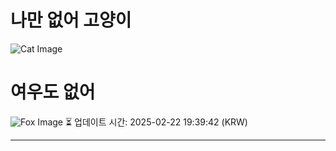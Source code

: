 
# 나만 없어 고양이

![Cat Image](https://cdn2.thecatapi.com/images/26k.jpg)

# 여우도 없어
![Fox Image](https://randomfox.ca/images/39.jpg)
⏳ 업데이트 시간: 2025-02-22 19:39:42 (KRW)

---
